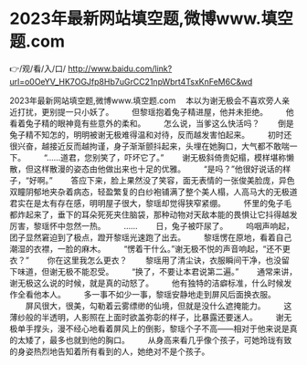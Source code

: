 # 2023年最新网站填空题,微博www.填空题.com

👉/观/看/入/口/ http://www.baidu.com/link?url=o0OeYV_HK7OGJfp8Hb7uGrCC21npWbrt4TsxKnFeM6C&wd


2023年最新网站填空题,微博www.填空题.com
　本以为谢无极会不喜欢旁人亲近打扰，更别提一只小妖了。
　　但黎瑶抱着兔子精进屋，他并未拒绝。
　　他看着兔子精的眼神竟有些意外的柔和。
　　怎么说，当爹这么快活吗？
　　倒是兔子精不知怎的，明明被谢无极难得温和对待，反而越发害怕起来。
　　初时还很兴奋，越接近反而越拘谨，身子渐渐颤抖起来，头埋在她胸口，大气都不敢喘一下。
　　“……道君，您别笑了，吓坏它了。”
　　谢无极斜倚贵妃榻，模样堪称懒散，但这样散漫的姿态由他做出来也十足的优雅。
　　“是吗？”他很好说话的样子，“好啊。”
　　答应下来，脸上果然没了笑容，面无表情的一张俊美脸庞，异色双瞳阴郁地夹杂着病态，轻盈繁复的白纱袍铺满了整个美人榻，人高马大的无极道君实在是太有存在感，明明屋子很大，黎瑶却觉得狭窄紧绷。
　　怀里的兔子毛都炸起来了，垂下的耳朵死死夹住脑袋，那种动物对天敌本能的畏惧让它抖得越发厉害，黎瑶怀中忽然一热。
　　……
　　日，兔子被吓尿了。
　　呜咽声响起，团子显然窘迫到了极点，蹬开黎瑶光速跑了出去。
　　黎瑶愣在原地，看着自己潮湿的衣襟，一脸的麻木。
　　“愣着干什么。”谢无极不悦的声音响起，“还不更衣？”
　　你在这里我怎么更衣？
　　黎瑶用了清尘诀，衣服瞬间干净，也没留下味道，但谢无极不能忍受。
　　“换了，不要让本君说第二遍。”
　　通常来讲，谢无极这么说的时候，就是真的动怒了。
　　他有独特的洁癖标准，什么时候发作全看他本人。
　　多一事不如少一事，黎瑶安静地走到屏风后面换衣服。
　　屏风很大，很美，勾勒着云雾缥缈的仙境，但就是没什么遮掩能力。
　　这薄纱般的半透明，人影照在上面时欲盖弥彰的样子，比暴露还要迷人。
　　谢无极单手撑头，漫不经心地看着屏风上的倒影，黎瑶个子不高——相对于他来说是真的太矮了，最多也就到他的胸口。
　　从身高来看几乎像个孩子，可她玲珑有致的身姿热烈地告知着所有看到的人，她绝对不是个孩子。

